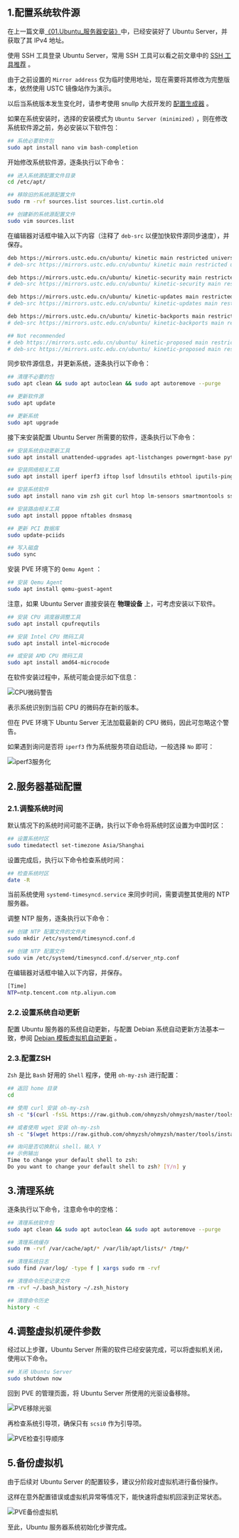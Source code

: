 ## 1.配置系统软件源

在上一篇文章[《01.Ubuntu_服务器安装》](./01.Ubuntu_服务器安装.md)中，已经安装好了 Ubuntu Server，并获取了其 IPv4 地址。  

使用 SSH 工具登录 Ubuntu Server，常用 SSH 工具可以看之前文章中的 [SSH 工具推荐](https://gitee.com/callmer/pve_toss_notes/blob/master/1.PVE系统安装.md#03ssh工具) 。  

由于之前设置的 `Mirror address` 仅为临时使用地址，现在需要将其修改为完整版本，依然使用 USTC 镜像站作为演示。  

以后当系统版本发生变化时，请参考使用 snullp 大叔开发的 [配置生成器](https://mirrors.ustc.edu.cn/repogen/) 。  

如果在系统安装时，选择的安装模式为 `Ubuntu Server (minimized)` ，则在修改系统软件源之前，务必安装以下软件包：

```bash
## 系统必要软件包
sudo apt install nano vim bash-completion
```

开始修改系统软件源，逐条执行以下命令：

```bash
## 进入系统源配置文件目录
cd /etc/apt/

## 移除旧的系统源配置文件
sudo rm -rvf sources.list sources.list.curtin.old

## 创建新的系统源配置文件
sudo vim sources.list
```

在编辑器对话框中输入以下内容（注释了 `deb-src` 以便加快软件源同步速度），并保存。  

```bash
deb https://mirrors.ustc.edu.cn/ubuntu/ kinetic main restricted universe multiverse
# deb-src https://mirrors.ustc.edu.cn/ubuntu/ kinetic main restricted universe multiverse

deb https://mirrors.ustc.edu.cn/ubuntu/ kinetic-security main restricted universe multiverse
# deb-src https://mirrors.ustc.edu.cn/ubuntu/ kinetic-security main restricted universe multiverse

deb https://mirrors.ustc.edu.cn/ubuntu/ kinetic-updates main restricted universe multiverse
# deb-src https://mirrors.ustc.edu.cn/ubuntu/ kinetic-updates main restricted universe multiverse

deb https://mirrors.ustc.edu.cn/ubuntu/ kinetic-backports main restricted universe multiverse
# deb-src https://mirrors.ustc.edu.cn/ubuntu/ kinetic-backports main restricted universe multiverse

## Not recommended
# deb https://mirrors.ustc.edu.cn/ubuntu/ kinetic-proposed main restricted universe multiverse
# deb-src https://mirrors.ustc.edu.cn/ubuntu/ kinetic-proposed main restricted universe multiverse
```

同步软件源信息，并更新系统，逐条执行以下命令：

```bash
## 清理不必要的包
sudo apt clean && sudo apt autoclean && sudo apt autoremove --purge

## 更新软件源
sudo apt update

## 更新系统
sudo apt upgrade
```

接下来安装配置 Ubuntu Server 所需要的软件，逐条执行以下命令：

```bash
## 安装系统自动更新工具
sudo apt install unattended-upgrades apt-listchanges powermgmt-base python3-gi

## 安装网络相关工具
sudo apt install iperf iperf3 iftop lsof ldnsutils ethtool iputils-ping

## 安装系统软件
sudo apt install nano vim zsh git curl htop lm-sensors smartmontools sshguard tmux cron

## 安装路由相关工具
sudo apt install pppoe nftables dnsmasq

## 更新 PCI 数据库
sudo update-pciids

## 写入磁盘
sudo sync

```

安装 PVE 环境下的 `Qemu Agent` ：

```bash
## 安装 Qemu Agent
sudo apt install qemu-guest-agent
```  

注意，如果 Ubuntu Server 直接安装在 **物理设备** 上，可考虑安装以下软件。

```bash
## 安装 CPU 调度器调整工具
sudo apt install cpufrequtils

## 安装 Intel CPU 微码工具
sudo apt install intel-microcode

## 或安装 AMD CPU 微码工具
sudo apt install amd64-microcode
```

在软件安装过程中，系统可能会提示如下信息：  

![CPU微码警告](img/p02/u_cpu_microcode_warning.png)

表示系统识别到当前 CPU 的微码存在新的版本。  

但在 PVE 环境下 Ubuntu Server 无法加载最新的 CPU 微码，因此可忽略这个警告。  

如果遇到询问是否将 `iperf3` 作为系统服务项自动启动，一般选择 `No` 即可：  

![iperf3服务化](img/p02/u_iperf3_deamon.png)

## 2.服务器基础配置

### 2.1.调整系统时间

默认情况下的系统时间可能不正确，执行以下命令将系统时区设置为中国时区：

```bash
## 设置系统时区
sudo timedatectl set-timezone Asia/Shanghai
```

设置完成后，执行以下命令检查系统时间：

```bash
## 检查系统时区
date -R
```

当前系统使用 `systemd-timesyncd.service` 来同步时间，需要调整其使用的 NTP 服务器。  

调整 NTP 服务，逐条执行以下命令：  

```bash
## 创建 NTP 配置文件的文件夹
sudo mkdir /etc/systemd/timesyncd.conf.d

## 创建 NTP 配置文件
sudo vim /etc/systemd/timesyncd.conf.d/server_ntp.conf
```

在编辑器对话框中输入以下内容，并保存。  

```bash
[Time]
NTP=ntp.tencent.com ntp.aliyun.com
```

### 2.2.设置系统自动更新

配置 Ubuntu 服务器的系统自动更新，与配置 Debian 系统自动更新方法基本一致，参阅 [Debian 模板虚拟机自动更新](https://gitee.com/callmer/pve_toss_notes/blob/master/5.PVE制作虚拟机模板.md#17配置系统自动更新) 。

### 2.3.配置ZSH

`Zsh` 是比 `Bash` 好用的 `Shell` 程序，使用 `oh-my-zsh` 进行配置：

```bash
## 返回 home 目录
cd

## 使用 curl 安装 oh-my-zsh
sh -c "$(curl -fsSL https://raw.github.com/ohmyzsh/ohmyzsh/master/tools/install.sh)"

## 或者使用 wget 安装 oh-my-zsh
sh -c "$(wget https://raw.github.com/ohmyzsh/ohmyzsh/master/tools/install.sh -O -)"

## 询问是否切换默认 shell，输入 Y
## 示例输出
Time to change your default shell to zsh:
Do you want to change your default shell to zsh? [Y/n] y
```

## 3.清理系统

逐条执行以下命令，注意命令中的空格：

```bash
## 清理系统软件包
sudo apt clean && sudo apt autoclean && sudo apt autoremove --purge

## 清理系统缓存
sudo rm -rvf /var/cache/apt/* /var/lib/apt/lists/* /tmp/*

## 清理系统日志
sudo find /var/log/ -type f | xargs sudo rm -rvf

## 清理命令历史记录文件
rm -rvf ~/.bash_history ~/.zsh_history

## 清理命令历史
history -c
```

## 4.调整虚拟机硬件参数

经过以上步骤，Ubuntu Server 所需的软件已经安装完成，可以将虚拟机关闭，使用以下命令。

```bash
## 关闭 Ubuntu Server
sudo shutdown now
```

回到 PVE 的管理页面，将 Ubuntu Server 所使用的光驱设备移除。

![PVE移除光驱](img/p02/u_pve_remove_iso.png)

再检查系统引导项，确保只有 `scsi0` 作为引导项。  

![PVE检查引导顺序](img/p02/u_pve_check_booting_order.png)

## 5.备份虚拟机

由于后续对 Ubuntu Server 的配置较多，建议分阶段对虚拟机进行备份操作。  

这样在意外配置错误或虚拟机异常等情况下，能快速将虚拟机回滚到正常状态。  

![PVE备份虚拟机](img/p02/u_pve_backup_vm.png)

至此，Ubuntu 服务器系统初始化步骤完成。
